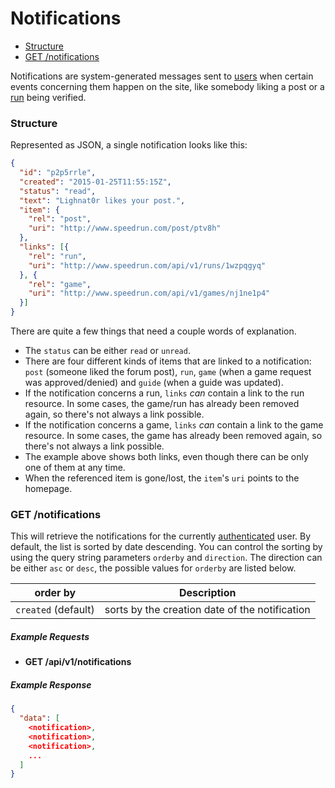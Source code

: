 # Notifications

* [Structure](#structure)
* [GET /notifications](#get-notifications)

Notifications are system-generated messages sent to [users](users.md) when certain events concerning
them happen on the site, like somebody liking a post or a [run](runs.md) being verified.

### Structure

Represented as JSON, a single notification looks like this:

```json
{
  "id": "p2p5rrle",
  "created": "2015-01-25T11:55:15Z",
  "status": "read",
  "text": "Lighnat0r likes your post.",
  "item": {
    "rel": "post",
    "uri": "http://www.speedrun.com/post/ptv8h"
  },
  "links": [{
    "rel": "run",
    "uri": "http://www.speedrun.com/api/v1/runs/1wzpqgyq"
  }, {
    "rel": "game",
    "uri": "http://www.speedrun.com/api/v1/games/nj1ne1p4"
  }]
}
```

There are quite a few things that need a couple words of explanation.

* The ``status`` can be either ``read`` or ``unread``.
* There are four different kinds of items that are linked to a notification: ``post`` (someone liked
  the forum post), ``run``, ``game`` (when a game request was approved/denied) and ``guide``
  (when a guide was updated).
* If the notification concerns a run, ``links`` *can* contain a link to the run resource. In some
  cases, the game/run has already been removed again, so there's not always a link possible.
* If the notification concerns a game, ``links`` *can* contain a link to the game resource. In some
  cases, the game has already been removed again, so there's not always a link possible.
* The example above shows both links, even though there can be only one of them at any time.
* When the referenced item is gone/lost, the ``item``'s ``uri`` points to the homepage.

### GET /notifications

This will retrieve the notifications for the currently [authenticated](../authentication.md) user.
By default, the list is sorted by date descending. You can control the sorting by using the query
string parameters ``orderby`` and ``direction``. The direction can be either ``asc`` or ``desc``,
the possible values for ``orderby`` are listed below.

order by               | Description
---------------------- | ------------------------------------------------------------------
``created`` (default)  | sorts by the creation date of the notification

##### Example Requests

* **GET /api/v1/notifications**

##### Example Response

```json
{
  "data": [
    <notification>,
    <notification>,
    <notification>,
    ...
  ]
}
```
